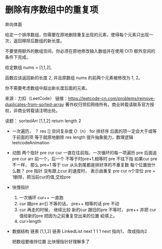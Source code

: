 # 删除有序数组中的重复项
奔向体面


给定一个排序数组，你需要在原地删除重复出现的元素，使得每个元素只出现一次，返回移除后数组的新长度。

不要使用额外的数组空间，你必须在原地修改输入数组并在使用 O(1) 额外空间的条件下完成。

给定数组 nums = [1,1,2], 

函数应该返回新的长度 2, 并且原数组 nums 的前两个元素被修改为 1, 2。 

你不需要考虑数组中超出新长度后面的元素。

来源：力扣（LeetCode）
链接：https://leetcode-cn.com/problems/remove-duplicates-from-sorted-array
著作权归领扣网络所有。商业转载请联系官方授权，非商业转载请注明出处。


读题：
    sortedArr [1,1,2]
    return length 2

- 一次遍历， ？
    res []  空间复杂度 O（n）
    for
    排好序 后面的项一定会大于或等于前面的项
    等于就原地删除
    res length
    提升抽象能力，数理逻辑
    leetcodeAnimation
- 动图
    两个指针    pre cur
    cur 一直在往前指，一次循环的每一项遍历
    pre 后面追
    pre cur arr 前一个，后一个
    不等于时pre+1,相等时 pre 不往下指
    如果cur pre 不一样， 那么 pre+1 等于 cur
    从头到尾都是排好序的不重复数
    每个位置放什么数？
    pre 指针 没有跟上cur 的速度时， 表示由重复
    pre cur n个空位
    pre + 1删除，把当前cur的值,交给pre
- 快慢指针
    1. 一次循环 cur++ 一直跑
    2. cur 跟pre arr[] 不等的话，
    pre++ 
    相等的话 pre 不动
    3. cur 再走的时候， 继续比较
    新的cur 跟旧的pre
    不等时， pre++ 并把 cur值给新的pre
    把因为之前重复空出来的位置 給填上。
    4. cur>length

- 数据结构 链表
    [1,1,2] 链表
    LinkedList   next
    1 1 1 next 指向1， 改成指向2 

    把数组要维持位置 比快慢指针好理解多了